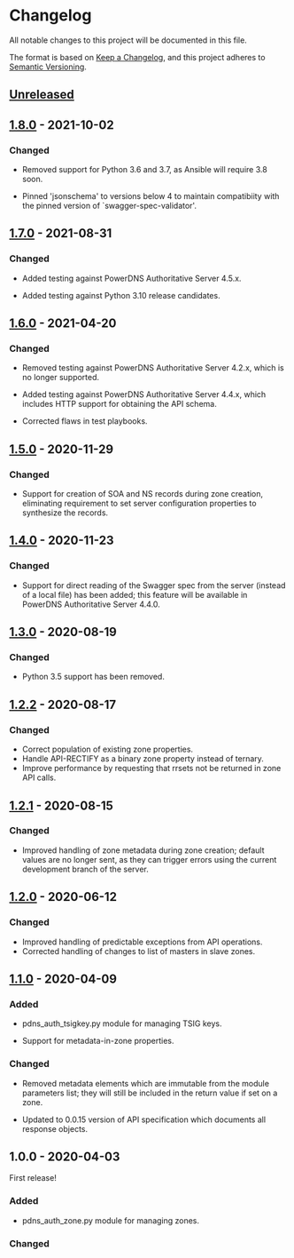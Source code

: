 # Changelog

All notable changes to this project will be documented in this file.

The format is based on [Keep a Changelog](https://keepachangelog.com/en/1.0.0/),
and this project adheres to [Semantic Versioning](https://semver.org/spec/v2.0.0.html).

## [Unreleased]

## [1.8.0] - 2021-10-02

### Changed

- Removed support for Python 3.6 and 3.7, as Ansible will require 3.8 soon.

- Pinned 'jsonschema' to versions below 4 to maintain compatibiity with
the pinned version of `swagger-spec-validator'.

## [1.7.0] - 2021-08-31

### Changed

- Added testing against PowerDNS Authoritative Server 4.5.x.

- Added testing against Python 3.10 release candidates.

## [1.6.0] - 2021-04-20

### Changed

- Removed testing against PowerDNS Authoritative Server 4.2.x, which is no longer
supported.

- Added testing against PowerDNS Authoritative Server 4.4.x, which includes HTTP
support for obtaining the API schema.

- Corrected flaws in test playbooks.

## [1.5.0] - 2020-11-29

### Changed

- Support for creation of SOA and NS records during zone creation, eliminating
requirement to set server configuration properties to synthesize the records.

## [1.4.0] - 2020-11-23

### Changed

- Support for direct reading of the Swagger spec from the server (instead
of a local file) has been added; this feature will be available in PowerDNS
Authoritative Server 4.4.0.

## [1.3.0] - 2020-08-19

### Changed

- Python 3.5 support has been removed.

## [1.2.2] - 2020-08-17

### Changed

- Correct population of existing zone properties.
- Handle API-RECTIFY as a binary zone property instead of ternary.
- Improve performance by requesting that rrsets not be returned in zone API calls.

## [1.2.1] - 2020-08-15

### Changed

- Improved handling of zone metadata during zone creation; default values are
  no longer sent, as they can trigger errors using the current development
  branch of the server.

## [1.2.0] - 2020-06-12

### Changed

- Improved handling of predictable exceptions from API operations.
- Corrected handling of changes to list of masters in slave zones.

## [1.1.0] - 2020-04-09

### Added

- pdns_auth_tsigkey.py module for managing TSIG keys.

- Support for metadata-in-zone properties.

### Changed

- Removed metadata elements which are immutable from the module parameters list;
  they will still be included in the return value if set on a zone.

- Updated to 0.0.15 version of API specification which documents all response objects.

## 1.0.0 - 2020-04-03

First release!

### Added

- pdns_auth_zone.py module for managing zones.

### Changed

[unreleased]: https://github.com/kpfleming/ansible-pdns-auth-api/compare/v1.8.0...HEAD
[1.8.0]: https://github.com/kpfleming/ansible-pdns-auth-api/compare/v1.7.0...v1.8.0
[1.7.0]: https://github.com/kpfleming/ansible-pdns-auth-api/compare/v1.6.0...v1.7.0
[1.6.0]: https://github.com/kpfleming/ansible-pdns-auth-api/compare/v1.5.0...v1.6.0
[1.5.0]: https://github.com/kpfleming/ansible-pdns-auth-api/compare/v1.4.0...v1.5.0
[1.4.0]: https://github.com/kpfleming/ansible-pdns-auth-api/compare/v1.3.0...v1.4.0
[1.3.0]: https://github.com/kpfleming/ansible-pdns-auth-api/compare/v1.2.2...v1.3.0
[1.2.2]: https://github.com/kpfleming/ansible-pdns-auth-api/compare/v1.2.1...v1.2.2
[1.2.1]: https://github.com/kpfleming/ansible-pdns-auth-api/compare/v1.2.0...v1.2.1
[1.2.0]: https://github.com/kpfleming/ansible-pdns-auth-api/compare/v1.1.0...v1.2.0
[1.1.0]: https://github.com/kpfleming/ansible-pdns-auth-api/compare/v1.0.0...v1.1.0
